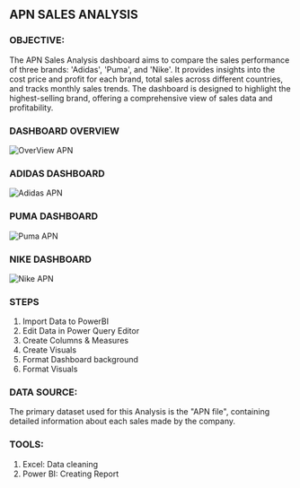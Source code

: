 ## APN SALES ANALYSIS

### OBJECTIVE:
The APN Sales Analysis dashboard aims to compare the sales performance of three brands: 'Adidas', 'Puma', and 'Nike'.
It provides insights into the cost price and profit for each brand, total sales across different countries, and tracks
monthly sales trends. The dashboard is designed to highlight the highest-selling brand, offering a comprehensive view 
of sales data and profitability.

### DASHBOARD OVERVIEW

![OverView APN](https://github.com/user-attachments/assets/c34b864d-4924-42fc-a644-28fb9afacdac)

### ADIDAS DASHBOARD 

![Adidas APN](https://github.com/user-attachments/assets/1a7e2f6a-afbc-4fa6-ab2e-fe8acc1a6937)

### PUMA DASHBOARD
![Puma APN](https://github.com/user-attachments/assets/732708ca-3fb4-451a-92ae-91fa6833c14b)

### NIKE DASHBOARD 
![Nike APN](https://github.com/user-attachments/assets/12f0481e-b549-4fc4-aee6-e3880169f0d2)

### STEPS
1. Import Data to PowerBI
2. Edit Data in Power Query Editor
3. Create Columns & Measures
4. Create Visuals
5. Format Dashboard background
6. Format Visuals

### DATA SOURCE: 
The primary dataset used for this Analysis is the "APN file", containing detailed information about each sales made by the company.

### TOOLS:
1. Excel: Data cleaning
2. Power BI: Creating Report



